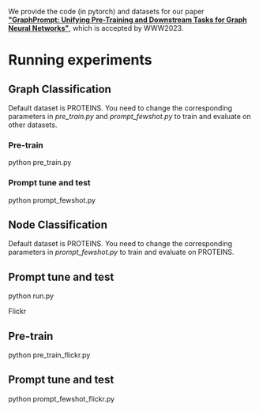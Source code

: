 We provide the code (in pytorch) and datasets for our paper [**"GraphPrompt: Unifying Pre-Training and Downstream Tasks
for Graph Neural Networks"**](https://arxiv.org/pdf/2302.08043.pdf), 
which is accepted by WWW2023.


# Running experiments
## Graph Classification
Default dataset is PROTEINS. You need to change the corresponding parameters in *pre_train.py* and *prompt_fewshot.py* to train and evaluate on other datasets.
### Pre-train
python pre_train.py 

### Prompt tune and test
python prompt_fewshot.py

## Node Classification

Default dataset is PROTEINS. You need to change the corresponding parameters in *prompt_fewshot.py* to train and evaluate on PROTEINS.
## Prompt tune and test
python run.py

Flickr
## Pre-train
python pre_train_flickr.py
## Prompt tune and test
python prompt_fewshot_flickr.py
